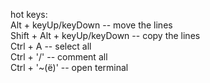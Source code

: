 hot keys: <br />
Alt + keyUp/keyDown -- move the lines <br />
Shift + Alt + keyUp/keyDown -- copy the lines <br />
Ctrl + A -- select all <br />
Ctrl + '/' -- comment all <br />
Ctrl + '~(ё)' -- open terminal <br />